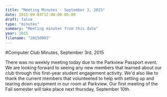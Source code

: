 ```yaml
---
title: "Meeting Minutes - September 3, 2015"
date: 2015-09-03T12:00:00-05:00
draft: false
type: "minutes"
summary: "Meeting minutes from this date"
year: 2015
filename: "20150903"
---
```


#Computer Club Minutes, September 3rd, 2015

There was no weekly meeting today due to the Parkview Passport event. We are looking forward to seeing any new members that learned about our club through this first-year student engagement activity. We'd also like to thank the current members that volunteered to help with setting up and tearing down equipment in our room at Parkview. Our first meeting of the Fall semester will take place next thursday, September 10th.
